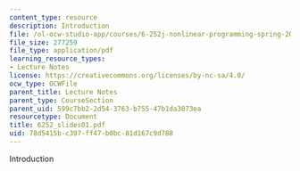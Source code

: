 ```yaml
---
content_type: resource
description: Introduction
file: /ol-ocw-studio-app/courses/6-252j-nonlinear-programming-spring-2003/78d5415bc397ff47b0bc81d167c9d788_6252_slides01.pdf
file_size: 277259
file_type: application/pdf
learning_resource_types:
- Lecture Notes
license: https://creativecommons.org/licenses/by-nc-sa/4.0/
ocw_type: OCWFile
parent_title: Lecture Notes
parent_type: CourseSection
parent_uid: 599c7bb2-2d54-3763-b755-47b1da3073ea
resourcetype: Document
title: 6252_slides01.pdf
uid: 78d5415b-c397-ff47-b0bc-81d167c9d788
---
```

Introduction